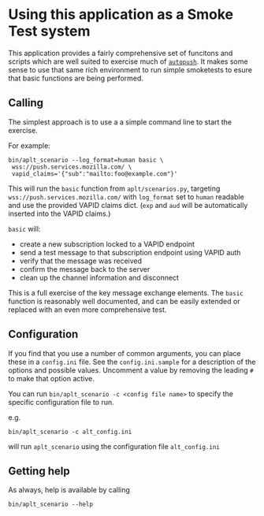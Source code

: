 # Using this application as a Smoke Test system

This application provides a fairly comprehensive set of funcitons and
scripts which are well suited to exercise much of [`autopush`](https://github.com/mozilla-services/autopush). It makes
some sense to use that same rich environment to run simple smoketests
to esure that basic functions are being performed.

## Calling

The simplest approach is to use a a simple command line to start the
exercise.

For example:
``` shell
bin/aplt_scenario --log_format=human basic \
 wss://push.services.mozilla.com/ \
 vapid_claims='{"sub":"mailto:foo@example.com"}'
```

This will run the `basic` function from `aplt/scenarios.py`, targeting
`wss://push.services.mozilla.com/` with `log_format` set to `human`
readable and use the provided VAPID claims dict. (`exp` and `aud` will
be automatically inserted into the VAPID claims.)

`basic` will:
 * create a new subscription locked to a VAPID endpoint
 * send a test message to that subscription endpoint using VAPID auth
 * verify that the message was received
 * confirm the message back to the server
 * clean up the channel information and disconnect

This is a full exercise of the key message exchange elements. The
`basic` function is reasonably well documented, and can be easily
extended or replaced with an even more comprehensive test.


## Configuration
If you find that you use a number of common arguments, you can
place these in a `config.ini` file. See the `config.ini.sample` for
a description of the options and possible values. Uncomment a value by
removing the leading `#` to make that option active.

You can run `bin/aplt_scenario -c <config file name>` to specify the
specific configuration file to run.

e.g.
``` shell
bin/aplt_scenario -c alt_config.ini
```

will run `aplt_scenario` using the configuration file `alt_config.ini`

## Getting help
As always, help is available by calling

``` shell
bin/aplt_scenario --help
```

